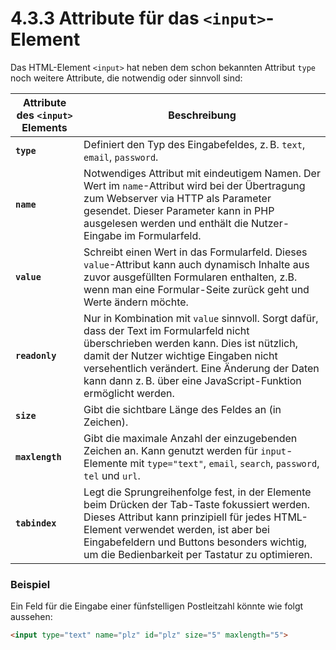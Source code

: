 # 4.3.3 Attribute für das `<input>`-Element

Das HTML-Element `<input>` hat neben dem schon bekannten Attribut `type` noch weitere Attribute, die notwendig oder sinnvoll sind:

| Attribute des `<input>` Elements    | Beschreibung                                                                                                                                                                                                                                                                                                                                                                                                        |
|-----------------|---------------------------------------------------------------------------------------------------------------------------------------------------------------------------------------------------------------------------------------------------------------------------------------------------------------------------------------------------------------------------------------------------------------------|
| **`type`**      | Definiert den Typ des Eingabefeldes, z. B. `text`, `email`, `password`.                                                                                                                                                                                                                                                                                                                                             |
| **`name`**      | Notwendiges Attribut mit eindeutigem Namen. Der Wert im `name`-Attribut wird bei der Übertragung zum Webserver via HTTP als Parameter gesendet. Dieser Parameter kann in PHP ausgelesen werden und enthält die Nutzer-Eingabe im Formularfeld.                                                                                                                                                                        |
| **`value`**     | Schreibt einen Wert in das Formularfeld. Dieses `value`-Attribut kann auch dynamisch Inhalte aus zuvor ausgefüllten Formularen enthalten, z.B. wenn man eine Formular-Seite zurück geht und Werte ändern möchte.                                                                                                                                                                    |
| **`readonly`**  | Nur in Kombination mit `value` sinnvoll. Sorgt dafür, dass der Text im Formularfeld nicht überschrieben werden kann. Dies ist nützlich, damit der Nutzer wichtige Eingaben nicht versehentlich verändert. Eine Änderung der Daten kann dann z. B. über eine JavaScript-Funktion ermöglicht werden.                                                                                                                   |
| **`size`**      | Gibt die sichtbare Länge des Feldes an (in Zeichen).                                                                                                                                                                                                                                                                                                                                                                |
| **`maxlength`** | Gibt die maximale Anzahl der einzugebenden Zeichen an. Kann genutzt werden für `input`-Elemente mit `type="text"`, `email`, `search`, `password`, `tel` und `url`.                                                                                                                                                                                                                                                  |
| **`tabindex`**  | Legt die Sprungreihenfolge fest, in der Elemente beim Drücken der Tab-Taste fokussiert werden. Dieses Attribut kann prinzipiell für jedes HTML-Element verwendet werden, ist aber bei Eingabefeldern und Buttons besonders wichtig, um die Bedienbarkeit per Tastatur zu optimieren.                                                                                                                                |


### Beispiel
Ein Feld für die Eingabe einer fünfstelligen Postleitzahl könnte wie folgt aussehen:

```html linenums="1"
<input type="text" name="plz" id="plz" size="5" maxlength="5">
```
